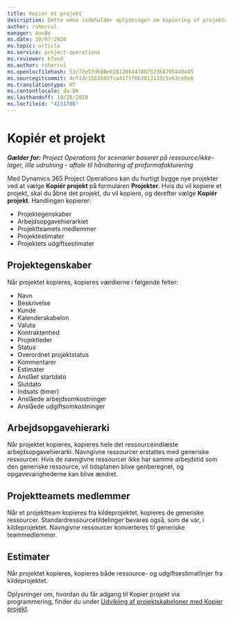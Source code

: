 ```yaml
---
title: Kopiér et projekt
description: Dette emne indeholder oplysninger om kopiering af projekter i Dynamics 365 Project Operations.
author: ruhercul
manager: AnnBe
ms.date: 10/07/2020
ms.topic: article
ms.service: project-operations
ms.reviewer: kfend
ms.author: ruhercul
ms.openlocfilehash: 53c72e5fd680eb28128644788752368705440445
ms.sourcegitcommit: 4cf1dc1561b92fca4175f0b3813133c5e63ce8e6
ms.translationtype: HT
ms.contentlocale: da-DK
ms.lasthandoff: 10/28/2020
ms.locfileid: "4131786"
---
```

# <a name="copy-a-project"></a>Kopiér et projekt

_**Gælder for:** Project Operations for scenarier baseret på ressource/ikke-lager, lille udrulning - aftale til håndtering af proformafakturering_

Med Dynamics 365 Project Operations kan du hurtigt bygge nye projekter ved at vælge **Kopiér projekt** på formularen **Projekter**. Hvis du vil kopiere et projekt, skal du åbne det projekt, du vil kopiere, og derefter vælge **Kopiér projekt**. Handlingen kopierer:

- Projektegenskaber
- Arbejdsopgavehierarkiet
- Projektteamets medlemmer
- Projektestimater
- Projektets udgiftsestimater

## <a name="project-properties"></a>Projektegenskaber

Når projektet kopieres, kopieres værdierne i følgende felter:

- Navn
- Beskrivelse
- Kunde
- Kalenderskabelon
- Valuta
- Kontraktenhed
- Projektleder
- Status
- Overordnet projektstatus
- Kommentarer
- Estimater
- Anslået startdato
- Slutdato
- Indsats (timer)
- Anslåede arbejdsomkostninger
- Anslåede udgiftsomkostninger

## <a name="work-breakdown-structure"></a>Arbejdsopgavehierarki

Når projektet kopieres, kopieres hele det ressourceindlæste arbejdsopgavehierarki. Navngivne ressourcer erstattes med generiske ressourcer. Hvis de navngivne ressourcer ikke har samme arbejdstid som den generiske ressource, vil tidsplanen blive genberegnet, og opgavevarighederne kan blive ændret.

## <a name="project-team-members"></a>Projektteamets medlemmer

Når et projektteam kopieres fra kildeprojektet, kopieres de generiske ressourcer. Standardressourcetildelinger bevares også, som de var, i kildeprojektet. Navngivne ressourcer konverteres til generiske teammedlemmer.

## <a name="estimates"></a>Estimater

Når projektet kopieres, kopieres både ressource- og udgiftsestimatlinjer fra kildeprojektet. 

Oplysninger om, hvordan du får adgang til Kopier projekt via programmering, finder du under [Udvikling af projektskabeloner med Kopier projekt](dev-copy-project.md).
